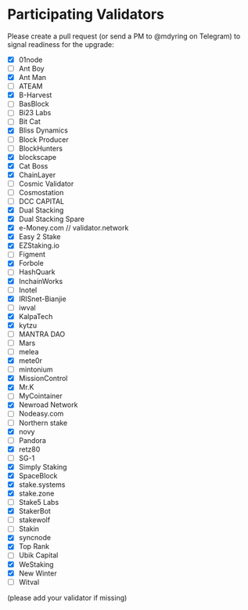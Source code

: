 # Participating Validators

Please create a pull request (or send a PM to @mdyring on Telegram) to signal readiness for the upgrade:

* [x] 01node
* [ ] Ant Boy
* [x] Ant Man
* [ ] ATEAM
* [x] B-Harvest
* [ ] BasBlock
* [ ] Bi23 Labs
* [ ] Bit Cat
* [x] Bliss Dynamics
* [ ] Block Producer
* [ ] BlockHunters
* [x] blockscape
* [x] Cat Boss
* [x] ChainLayer
* [ ] Cosmic Validator
* [ ] Cosmostation
* [ ] DCC CAPITAL
* [x] Dual Stacking
* [x] Dual Stacking Spare
* [x] e-Money.com // validator.network
* [x] Easy 2 Stake
* [x] EZStaking.io
* [ ] Figment
* [x] Forbole
* [ ] HashQuark
* [x] InchainWorks
* [ ] Inotel
* [x] IRISnet-Bianjie
* [ ] iwval
* [x] KalpaTech
* [x] kytzu
* [ ] MANTRA DAO
* [ ] Mars
* [ ] melea
* [x] mete0r
* [ ] mintonium
* [x] MissionControl
* [x] Mr.K
* [ ] MyCointainer
* [x] Newroad Network
* [ ] Nodeasy.com
* [ ] Northern stake
* [x] novy
* [ ] Pandora
* [x] retz80
* [ ] SG-1
* [x] Simply Staking
* [x] SpaceBlock
* [x] stake.systems
* [x] stake.zone
* [ ] Stake5 Labs
* [x] StakerBot
* [ ] stakewolf
* [ ] Stakin
* [x] syncnode
* [x] Top Rank
* [ ] Ubik Capital
* [x] WeStaking
* [x] New Winter
* [ ] Witval

(please add your validator if missing)
